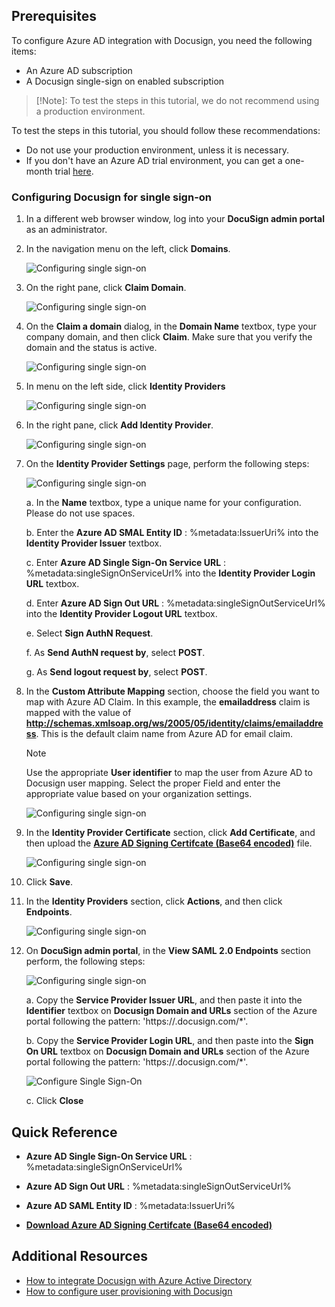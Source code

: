 ## Prerequisites

To configure Azure AD integration with Docusign, you need the following items:

- An Azure AD subscription
- A Docusign single-sign on enabled subscription

> [!Note]: 
> To test the steps in this tutorial, we do not recommend using a production environment.

To test the steps in this tutorial, you should follow these recommendations:

- Do not use your production environment, unless it is necessary.
- If you don't have an Azure AD trial environment, you can get a one-month trial [here](https://azure.microsoft.com/pricing/free-trial/).

### Configuring Docusign for single sign-on

1. In a different web browser window, log into your **DocuSign admin portal** as an administrator.
2. In the navigation menu on the left, click **Domains**.
   
    ![Configuring single sign-on][51]
3. On the right pane, click **Claim Domain**.
   
    ![Configuring single sign-on][52]
4. On the **Claim a domain** dialog, in the **Domain Name** textbox, type your company domain, and then click **Claim**. Make sure that you verify the domain and the status is active.
   
    ![Configuring single sign-on][53]
5. In menu on the left side, click **Identity Providers**  
   
    ![Configuring single sign-on][54]
6. In the right pane, click **Add Identity Provider**. 
   
	![Configuring single sign-on][55]

7. On the **Identity Provider Settings** page, perform the following steps:
   
	![Configuring single sign-on][56]

    a. In the **Name** textbox, type a unique name for your configuration. Please do not use spaces.

    b. Enter the **Azure AD SMAL Entity ID** : %metadata:IssuerUri% into the **Identity Provider Issuer** textbox.

    c. Enter **Azure AD Single Sign-On Service URL** : %metadata:singleSignOnServiceUrl% into the **Identity Provider Login URL** textbox.

    d. Enter **Azure AD Sign Out URL** : %metadata:singleSignOutServiceUrl% into the **Identity Provider Logout URL** textbox.

    e. Select **Sign AuthN Request**.

    f. As **Send AuthN request by**, select **POST**.

    g. As **Send logout request by**, select **POST**.
8. In the **Custom Attribute Mapping** section, choose the field you want to map with Azure AD Claim. In this example, the **emailaddress** claim is mapped with the value of **http://schemas.xmlsoap.org/ws/2005/05/identity/claims/emailaddress**. This is the default claim name from Azure AD for email claim. 
   
	> [!NOTE]
	> Use the appropriate **User identifier** to map the user from Azure AD to Docusign user mapping. Select the proper Field and enter the appropriate value based on your organization settings.
	> 
	> 
   
	![Configuring single sign-on][57]

9. In the **Identity Provider Certificate** section, click **Add Certificate**, and then upload the **[Azure AD Signing Certifcate (Base64 encoded)](%metadata:certificateDownloadBase64Url%)** file.
   
	![Configuring single sign-on][58]

10. Click **Save**.
11. In the **Identity Providers** section, click **Actions**, and then click **Endpoints**.   
   
	![Configuring single sign-on][59]
 
12. On **DocuSign admin portal**, in the **View SAML 2.0 Endpoints** section perform, the following steps:
   
	![Configuring single sign-on][60]
   
	a. Copy the **Service Provider Issuer URL**, and then paste it into the **Identifier** textbox on **Docusign Domain and URLs** section of the Azure portal following the pattern: 'https://<subdomain>.docusign.com/*'.
   
	b. Copy the **Service Provider Login URL**, and then paste into the **Sign On URL** textbox on **Docusign Domain and URLs** section of the Azure portal following the pattern: 'https://<subdomain>.docusign.com/*'.

	![Configure Single Sign-On](./media/tutorial_docusign_url.png)
	  
	c.  Click **Close**
    
## Quick Reference

* **Azure AD Single Sign-On Service URL** : %metadata:singleSignOnServiceUrl%

* **Azure AD Sign Out URL** : %metadata:singleSignOutServiceUrl%

* **Azure AD SAML Entity ID** : %metadata:IssuerUri%

* **[Download Azure AD Signing Certifcate (Base64 encoded)](%metadata:certificateDownloadBase64Url%)**


<!--Image references-->

[1]: ./media/tutorial_general_01.png
[2]: ./media/tutorial_general_02.png
[3]: ./media/tutorial_general_03.png
[4]: ./media/tutorial_general_04.png
[51]: ./media/tutorial_docusign_21.png
[52]: ./media/tutorial_docusign_22.png
[53]: ./media/tutorial_docusign_23.png
[54]: ./media/tutorial_docusign_19.png
[55]: ./media/tutorial_docusign_20.png
[56]: ./media/tutorial_docusign_24.png
[57]: ./media/tutorial_docusign_25.png
[58]: ./media/tutorial_docusign_26.png
[59]: ./media/tutorial_docusign_27.png
[60]: ./media/tutorial_docusign_28.png
[61]: ./media/tutorial_docusign_29.png
[100]: ./media/tutorial_general_100.png

[200]: ./media/tutorial_general_200.png
[201]: ./media/tutorial_general_201.png
[202]: ./media/tutorial_general_202.png
[203]: ./media/tutorial_general_203.png

## Additional Resources

* [How to integrate Docusign with Azure Active Directory](active-directory-saas-docusign-tutorial.md)
* [How to configure user provisioning with Docusign](active-directory-saas-docusign-user-provisioning-tutorial.md)